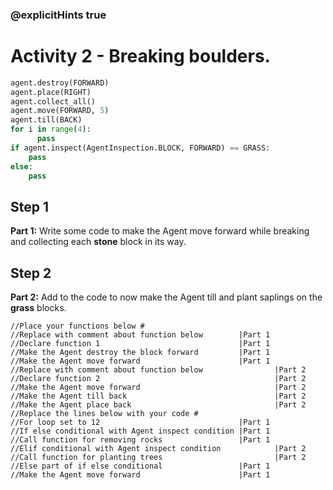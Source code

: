 ### @explicitHints true

# Activity 2 - Breaking boulders.

```python
agent.destroy(FORWARD)
agent.place(RIGHT)
agent.collect_all()
agent.move(FORWARD, 5)
agent.till(BACK)
for i in range(4):
      pass
if agent.inspect(AgentInspection.BLOCK, FORWARD) == GRASS:
    pass
else: 
    pass
```

## Step 1
**Part 1:** Write some code to make the Agent move forward while breaking and collecting each **stone** block in its way.  

## Step 2 
**Part 2:** Add to the code to now make the Agent till and plant saplings on the **grass** blocks.  

```template
//Place your functions below #
//Replace with comment about function below        |Part 1   
//Declare function 1                               |Part 1
//Make the Agent destroy the block forward         |Part 1
//Make the Agent move forward                      |Part 1
//Replace with comment about function below                |Part 2   
//Declare function 2                                       |Part 2
//Make the Agent move forward                              |Part 2
//Make the Agent till back                                 |Part 2
//Make the Agent place back                                |Part 2
//Replace the lines below with your code #  
//For loop set to 12                               |Part 1
//If else conditional with Agent inspect condition |Part 1
//Call function for removing rocks                 |Part 1
//Elif conditional with Agent inspect condition            |Part 2            
//Call function for planting trees                         |Part 2
//Else part of if else conditional                 |Part 1
//Make the Agent move forward                      |Part 1          
```

